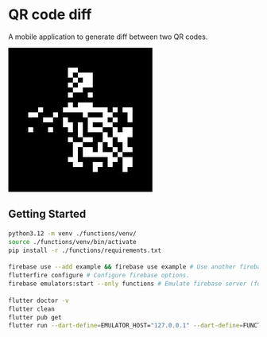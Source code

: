 # QR code diff

A mobile application to generate diff between two QR codes.

![QR code diff logo](https://github.com/lusimeon/qrcode-diff/blob/gh-pages/_images/logo.jpg)

## Getting Started

```bash
python3.12 -m venv ./functions/venv/
source ./functions/venv/bin/activate
pip install -r ./functions/requirements.txt

firebase use --add example && firebase use example # Use another firebase project if needed.
flutterfire configure # Configure firebase options.
firebase emulators:start --only functions # Emulate firebase server (for dev env).

flutter doctor -v
flutter clean
flutter pub get
flutter run --dart-define=EMULATOR_HOST="127.0.0.1" --dart-define=FUNCTIONS_EMULATOR_PORT="5001"
```
